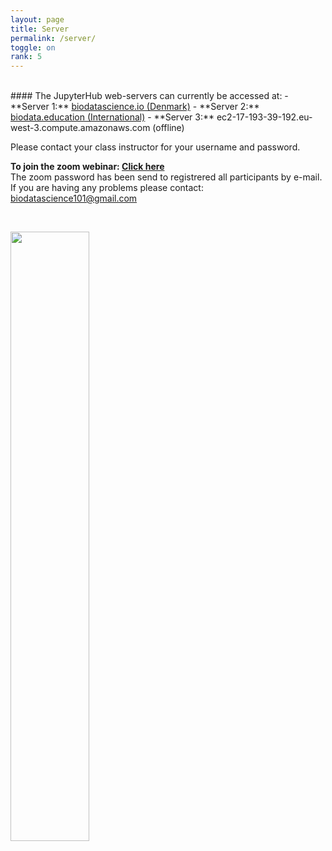 ```yaml
---
layout: page
title: Server
permalink: /server/
toggle: on
rank: 5
---
```


<br>
#### The JupyterHub web-servers can currently be accessed at:
  - **Server 1:** <a href="https://www.biodatascience.io"> biodatascience.io (Denmark)</a>
  - **Server 2:** <a href="http://www.biodata.education"> biodata.education (International)</a>
  - **Server 3:** ec2-17-193-39-192.eu-west-3.compute.amazonaws.com (offline)

Please contact your class instructor for your username and password. 

<b> To join the zoom webinar:  <a href=" https://zoom.us/j/270125787?pwd=VVNjK1I0VFkrcVZDWSs0Uy82b3o2QT09 ">Click here </a></b>
<br>
The zoom password has been send to registrered all participants by e-mail. 
<br>
If you are having any problems please contact: biodatascience101@gmail.com


<br>
<div style="margin-bottom: 50px;">
  <p>
    <a href="https://www.biodatascience.io">
      <img  class="float-center" src="{{ 'JH.png' | prepend: site.images_dir | prepend: site.baseurl }}" width="50%">
    </a>
  </p>
</div>

